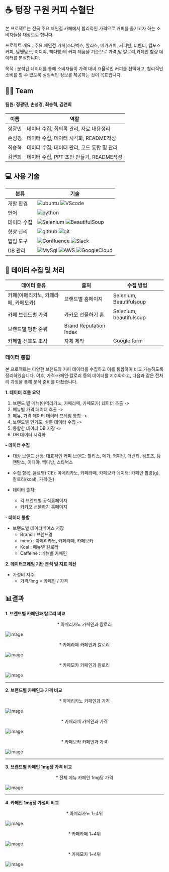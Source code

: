 # ☕️ 텅장 구원 커피 수혈단
 본 프로젝트는 전국 주요 체인점 카페에서 합리적인 가격으로 커피를 즐기고자 하는 소비자들을 대상으로 합니다.

프로젝트 개요 : 주요 체인점 카페(스타벅스, 할리스, 메가커피, 커피빈, 더벤티, 컴포즈커피, 탐앤탐스, 이디야, 빽다방)의 커피 제품을 기준으로 가격 및 칼로리,카페인 함량 데이터를 분석합니다.

목적 : 분석된 데이터를 통해 소비자들이 가격 대비 효율적인 커피를 선택하고, 합리적인 소비를 할 수 있도록 실질적인 정보를 제공하는 것이 목표입니다.

## 👩👨 Team
#### 팀원: 정광민, 손성경, 최승혁, 김연희
|이름|역할|
|------|---|
|정광민|데이터 수집, 회의록 관리, 자료 내용정리|
|손성경|데이터 수집, 데이터 시각화, README작성|
|최승혁|데이터 수집, 데이터 관리, 코드 통합 및 관리|
|김연희|데이터 수집, PPT 초안 만들기, README작성|

## 💻 사용 기술
|분류|기술|
|------|---|
|개발 환경|![ubuntu](https://img.shields.io/badge/Ubuntu-E95420?style=for-the-badge&logo=ubuntu&logoColor=white) ![VScode](	https://img.shields.io/badge/Made%20for-VSCode-1f425f.svg)|
|언어|![python](	https://img.shields.io/badge/Python-3776AB?style=for-the-badge&logo=python&logoColor=white)|
|데이터 수집|<img src="https://img.shields.io/badge/Selenium-4CAF50?style=flat-square&logo=selenium&logoColor=white" alt="Selenium" /> <img src="https://img.shields.io/badge/BeautifulSoup-FFB300?style=flat-square&logo=beautifulsoup&logoColor=white" alt="BeautifulSoup" /> |
|형상 관리|![github](	https://img.shields.io/badge/GitHub-100000?style=for-the-badge&logo=github&logoColor=white) ![git](https://img.shields.io/badge/GIT-E44C30?style=for-the-badge&logo=git&logoColor=white)|
|협업 도구|<img src="https://img.shields.io/badge/Confluence-0052CC?style=flat-square&logo=confluence&logoColor=white" alt="Confluence" /> <img src="https://img.shields.io/badge/Slack-4A154B?style=flat-square&logo=slack&logoColor=white" alt="Slack" />|
|DB 관리| ![MySql](https://img.shields.io/badge/MySQL-005C84?style=for-the-badge&logo=mysql&logoColor=white) ![AWS](https://img.shields.io/badge/Amazon_AWS-232F3E?style=for-the-badge&logo=amazon-aws&logoColor=white) ![GoogleCloud](https://img.shields.io/badge/Google_Cloud-4285F4?style=for-the-badge&logo=google-cloud&logoColor=white) |

## 📂 데이터 수집 및 처리
|데이터 종류|출처|수집 방법|
|---------|---|-------|
|카페(아메리카노, 카페라떼, 카페모카)|브랜드별 홈페이지|Selenium, Beautifulsoup|
|카페 브랜드별 가격| 카카오 선물하기 홈|Selenium, beautifulsoup|
|브랜드별 평판 순위| Brand Reputation Index | 
|카페별 선호도 조사| 자체 제작 | Google form |

### 데이터 통합
본 프로젝트는 다양한 브랜드의 커피 데이터를 수집하고 이를 통합하여 비교 가능하도록 정리하였습니다. 이후, 가격·카페인·칼로리 등의 데이터를 지수화하고, 다음과 같은 전처리 과정을 통해 분석 준비를 마쳤습니다.

__1. 데이터 흐름 요약__
1. 브랜드 별 메뉴(아메리카노, 카페라떼, 카페모카) 데이터 추출 ->
2. 메뉴별 가격 데이터 추출 ->
3. 메뉴, 가격 데이터 데이터 프레임 통합 ->
4. 브랜드별 인기도, 설문 데이터 수집 ->
5. 통합한 데이터 DB 저장 ->
6. DB 데이터 시각화

__- 데이터 수집__
* 대상 브랜드 선정:
  대표적인 커피 브랜드: 할리스, 메가, 커피빈, 더벤티, 컴포즈, 탐앤탐스, 이디야, 뺵다방, 스타벅스

* 수집 항목:
  음료명(ICE): 아메리카노, 카페라떼, 카페모카
  데이터: 카페인 함량(g), 칼로리(kcal), 가격(원)

* 데이터 출처:
  * 각 브랜드별 공식홈페이지
  * 카카오 선물하기 홈페이지
 
__- 데이터 통합__
* 브랜드별 데이터베이스 저장
  * Brand : 브랜드명
  * menu : 아메리카노, 카페라떼, 카페모카
  * Kcal : 메뉴별 칼로리
  * Caffeine : 메뉴별 카페인

__2. 데이터프레임 기반 분석 및 지표 계산__
* 가성비 지수:
    * 가격/1mg = 카페인 / 가격

## 📊결과
__1. 브랜드별 카페인과 칼로리 비교__
<p align="center">* 아메리카노 카페인과 칼로리</p>

![image](https://github.com/user-attachments/assets/04c05495-132e-4997-a84d-5b4b872bca90)

<p align="center">* 카페라떼 카페인과 칼로리</p>

![image](https://github.com/user-attachments/assets/49343af3-8e2f-4996-9bb0-b51b92d84828)

<p align="center">* 카페모카 카페인과 칼로리</p>

![image](https://github.com/user-attachments/assets/28f5e6e3-c1b6-4572-94c2-64005933866b)

---
__2. 브랜드별 카페인과 가격 비교__
<p align="center">* 아메리카노 카페인과 가격</p>

![image](https://github.com/user-attachments/assets/68920515-6a27-4df6-b672-a85cf0d30705)

<p align="center">* 카페라떼 카페인과 가격</p>

![image](https://github.com/user-attachments/assets/02badfe6-2505-4a43-9c8e-221b26c21bb9)

<p align="center">* 카페모카 카페인과 가격</p>

![image](https://github.com/user-attachments/assets/1ea426d6-1f66-4264-bedb-c48ce8192559)

---
__3. 브랜드별 카페인 1mg당 가격 비교__
<p align="center">* 전체 메뉴 카페인 1mg당 가격</p>

![image](https://github.com/user-attachments/assets/7553c447-dc03-4da5-ba43-325545efc0b5)

---
__4. 카페인 1mg당 가성비 비교__
<p align="center">* 아메리카노 1~4위</p>

![image](https://github.com/user-attachments/assets/181be2aa-9c85-4b29-a5d3-c393dc37da82)

<p align="center">* 카페라떼 1~4위</p>

![image](https://github.com/user-attachments/assets/30e22380-925e-43ec-9e7d-d8ac68b9db10)

<p align="center">* 카페모카 1~4위</p>

![image](https://github.com/user-attachments/assets/2f25c453-b829-483f-bf91-b5dfe784117e)









